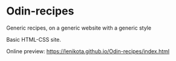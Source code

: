 # Odin-recipes

Generic recipes, on a generic website with a generic style

Basic HTML-CSS site.

Online preview: https://lenikota.github.io/Odin-recipes/index.html
